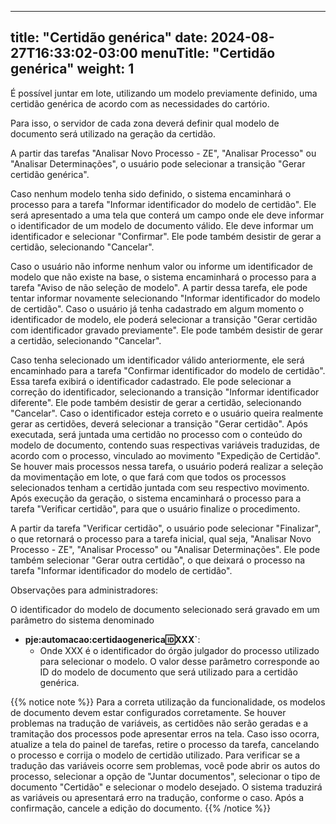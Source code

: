 
---
title: "Certidão genérica"
date: 2024-08-27T16:33:02-03:00
menuTitle: "Certidão genérica"
weight: 1
---

É possível juntar em lote, utilizando um modelo previamente definido, uma certidão genérica de acordo com as necessidades do cartório. 

Para isso, o servidor de cada zona deverá definir qual modelo de documento será utilizado na geração da certidão.

A partir das tarefas "Analisar Novo Processo - ZE", "Analisar Processo" ou "Analisar Determinações", o usuário pode selecionar a transição "Gerar certidão genérica". 

Caso nenhum modelo tenha sido definido, o sistema encaminhará o processo para a tarefa "Informar identificador do modelo de certidão". Ele será apresentado a uma tela que conterá um campo onde ele deve informar o identificador de um modelo de documento válido. Ele deve informar um identificador e selecionar "Confirmar". Ele pode também desistir de gerar a certidão, selecionando "Cancelar". 

Caso o usuário não informe nenhum valor ou informe um identificador de modelo que não existe na base, o sistema encaminhará o processo para a tarefa "Aviso de não seleção de modelo". A partir dessa tarefa, ele pode tentar informar novamente selecionando "Informar identificador do modelo de certidão". Caso o usuário já tenha cadastrado em algum momento o identificador de modelo, ele poderá selecionar a transição "Gerar certidão com identificador gravado previamente". Ele pode também desistir de gerar a certidão, selecionando "Cancelar". 

Caso tenha selecionado um identificador válido anteriormente, ele será encaminhado para a tarefa "Confirmar identificador do modelo de certidão". Essa tarefa exibirá o identificador cadastrado. Ele pode selecionar a correção do identificador, selecionando a transição "Informar identificador diferente". Ele pode também desistir de gerar a certidão, selecionando "Cancelar". Caso o identificador esteja correto e o usuário queira realmente gerar as certidões, deverá selecionar a transição "Gerar certidão". Após executada, será juntada uma certidão no processo com o conteúdo do modelo de documento, contendo suas respectivas variáveis traduzidas, de acordo com o processo, vinculado ao movimento "Expedição de Certidão". Se houver mais processos nessa tarefa, o usuário poderá realizar a seleção da movimentação em lote, o que fará com que todos os processos selecionados tenham a certidão juntada com seu respectivo movimento. Após execução da geração, o sistema encaminhará o processo para a tarefa "Verificar certidão", para que o usuário finalize o procedimento. 

A partir da tarefa "Verificar certidão", o usuário pode selecionar "Finalizar", o que retornará o processo para a tarefa inicial, qual seja, "Analisar Novo Processo - ZE", "Analisar Processo" ou "Analisar Determinações". Ele pode também selecionar "Gerar outra certidão", o que deixará o processo na tarefa "Informar identificador do modelo de certidão".

Observações para administradores:

O identificador do modelo de documento selecionado será gravado em um parâmetro do sistema denominado 
- **pje:automacao:certidaogenerica:id:XXX`**:
  - Onde XXX é o identificador do órgão julgador do processo utilizado para selecionar o modelo. O valor desse parâmetro corresponde ao ID do modelo de documento que será utilizado para a certidão genérica.

{{% notice note %}}
Para a correta utilização da funcionalidade, os modelos de documento devem estar configurados corretamente. Se houver problemas na tradução de variáveis, as certidões não serão geradas e a tramitação dos processos pode apresentar erros na tela. Caso isso ocorra, atualize a tela do painel de tarefas, retire o processo da tarefa, cancelando o processo e corrija o modelo de certidão utilizado. Para verificar se a tradução das variáveis ocorre sem problemas, você pode abrir os autos do processo, selecionar a opção de "Juntar documentos", selecionar o tipo de documento "Certidão" e selecionar o modelo desejado. O sistema traduzirá as variáveis ou apresentará erro na tradução, conforme o caso. Após a confirmação, cancele a edição do documento.
{{% /notice %}}
